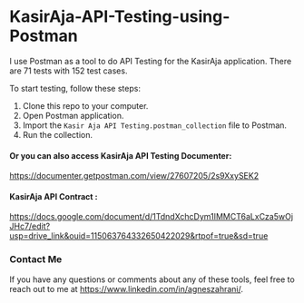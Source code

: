 # KasirAja-API-Testing-using-Postman

I use Postman as a tool to do API Testing for the KasirAja application. There are 71 tests with 152 test cases.

To start testing, follow these steps:
1. Clone this repo to your computer.
2. Open Postman application.
3. Import the `Kasir Aja API Testing.postman_collection` file to Postman.
4. Run the collection.

#### Or you can also access KasirAja API Testing Documenter:
https://documenter.getpostman.com/view/27607205/2s9XxySEK2

#### KasirAja API Contract :
https://docs.google.com/document/d/1TdndXchcDym1IMMCT6aLxCza5wOjJHc7/edit?usp=drive_link&ouid=115063764332650422029&rtpof=true&sd=true


### Contact Me
If you have any questions or comments about any of these tools, feel free to reach out to me at https://www.linkedin.com/in/agneszahrani/.